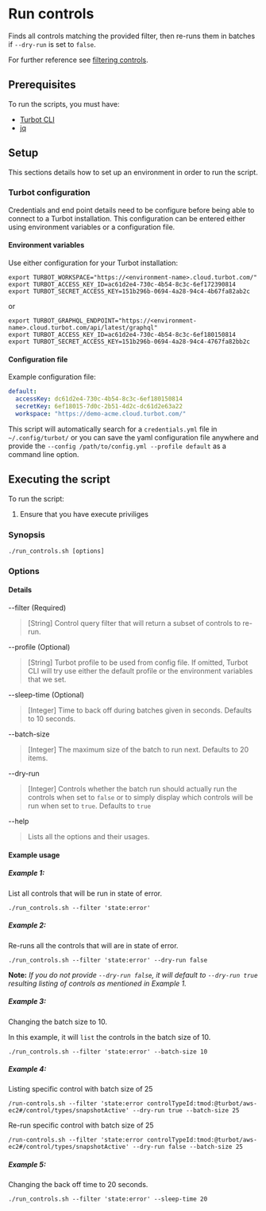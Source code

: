 # Run controls

Finds all controls matching the provided filter, then re-runs them in batches if `--dry-run` is set to `false`.

For further reference see [filtering controls](https://turbot.com/v5/docs/reference/filter/controls#filtering-controls).

## Prerequisites

To run the scripts, you must have:

- [Turbot CLI](https://turbot.com/v5/developers/)
- [jq](https://stedolan.github.io/jq/download/)

## Setup

This sections details how to set up an environment in order to run the script.

### Turbot configuration

Credentials and end point details need to be configure before being able to connect to a Turbot installation.
This configuration can be entered either using environment variables or a configuration file.

#### Environment variables

Use either configuration for your Turbot installation:

```shell
export TURBOT_WORKSPACE="https://<environment-name>.cloud.turbot.com/"
export TURBOT_ACCESS_KEY_ID=ac61d2e4-730c-4b54-8c3c-6ef172390814
export TURBOT_SECRET_ACCESS_KEY=151b296b-0694-4a28-94c4-4b67fa82ab2c
```

or

```shell
export TURBOT_GRAPHQL_ENDPOINT="https://<environment-name>.cloud.turbot.com/api/latest/graphql"
export TURBOT_ACCESS_KEY_ID=ac61d2e4-730c-4b54-8c3c-6ef180150814
export TURBOT_SECRET_ACCESS_KEY=151b296b-0694-4a28-94c4-4767fa82bb2c
```

#### Configuration file

Example configuration file:

```yaml
default:
  accessKey: dc61d2e4-730c-4b54-8c3c-6ef180150814
  secretKey: 6ef18015-7d0c-2b51-4d2c-dc61d2e63a22
  workspace: "https://demo-acme.cloud.turbot.com/"
```

This script will automatically search for a `credentials.yml` file in `~/.config/turbot/` or you can save the yaml configuration file anywhere and provide the `--config /path/to/config.yml --profile default` as a command line option.

## Executing the script

To run the script:

1. Ensure that you have execute priviliges

### Synopsis

```shell
./run_controls.sh [options]
```

### Options

#### Details

--filter (Required)

> [String] Control query filter that will return a subset of controls to re-run.

--profile (Optional)

> [String] Turbot profile to be used from config file.
> If omitted, Turbot CLI will try use either the default profile or the environment variables that we set.

--sleep-time (Optional)

> [Integer] Time to back off during batches given in seconds.
> Defaults to 10 seconds.

--batch-size

> [Integer] The maximum size of the batch to run next.
> Defaults to 20 items.

--dry-run

> [Integer] Controls whether the batch run should actually run the controls when set to `false` or to simply display which controls will be run when set to `true`.
> Defaults to `true`

--help

> Lists all the options and their usages.

#### Example usage

##### Example 1:

List all controls that will be run in state of error.

```shell
./run_controls.sh --filter 'state:error'
```

##### Example 2:

Re-runs all the controls that will are in state of error.

```shell
./run_controls.sh --filter 'state:error' --dry-run false
```
**Note:** *If you do not provide `--dry-run false`, it will default to `--dry-run true` resulting listing of controls as mentioned in Example 1.*

##### Example 3:

Changing the batch size to 10.

In this example, it will `list` the controls in the batch size of 10.

```shell
./run_controls.sh --filter 'state:error' --batch-size 10
```

##### Example 4:

Listing specific control with batch size of 25

```shell
/run-controls.sh --filter 'state:error controlTypeId:tmod:@turbot/aws-ec2#/control/types/snapshotActive' --dry-run true --batch-size 25
```
Re-run specific control with batch size of 25

```shell
/run-controls.sh --filter 'state:error controlTypeId:tmod:@turbot/aws-ec2#/control/types/snapshotActive' --dry-run false --batch-size 25
```

##### Example 5:

Changing the back off time to 20 seconds.

```shell
./run_controls.sh --filter 'state:error' --sleep-time 20
```

